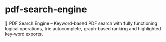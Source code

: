# pdf-search-engine
📄 PDF Search Engine – Keyword-based PDF search with fully functioning logical operations, trie autocomplete, graph-based ranking and highlighted key-word exports.
